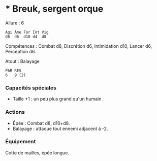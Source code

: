 
# * Breuk, sergent orque

Allure : 6

	Agi	Âme	For	Int	Vig
	d6	d6	d10	d4	d8

Compétences : Combat d8, Discrétion d6, Intimidation d10, Lancer d6, Perception d6.

Atout : Balayage

	PAR	RES
	6	9 (2)

### Capacités spéciales
- Taille +1 : un peu plus grand qu'un humain.

### Actions
- Épée : Combat d8, d10+d8.
- Balayage : attaque tout ennemi adjacent à -2.

### Équipement
Cotte de mailles, épée longue.
